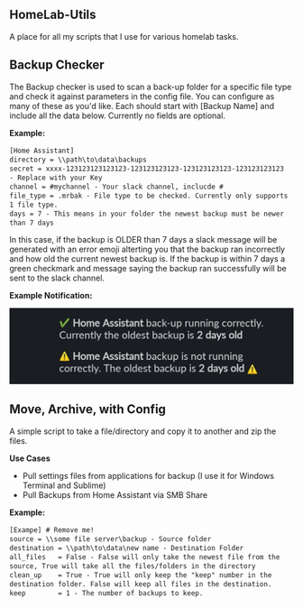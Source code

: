 ## HomeLab-Utils
A place for all my scripts that I use for various homelab tasks.

## Backup Checker
The Backup checker is used to scan a back-up folder for a specific file type and check it against parameters in the config file. You can configure as many of these as you'd like. Each should start with [Backup Name] and include all the data below. Currently no fields are optional.

**Example:**
```
[Home Assistant]
directory = \\path\to\data\backups
secret = xxxx-123123123123123-123123123123-123123123123-123123123123  - Replace with your Key
channel = #mychannel - Your slack channel, inclucde #
file_type = .mrbak - File type to be checked. Currently only supports 1 file type.
days = 7 - This means in your folder the newest backup must be newer than 7 days
```

In this case, if the backup is OLDER than 7 days a slack message will be generated with an error emoji alterting you that the backup ran incorrectly and how old the current newest backup is. If the backup is within 7 days a green checkmark and message saying the backup ran successfully will be sent to the slack channel. 

**Example Notification:**

![Slack Notification](https://raw.githubusercontent.com/hay-kot/HomeLab-Utils/master/Backup%20Checker/Slack%20Notification%20Example.jpg)

## Move, Archive, with Config
A simple script to take a file/directory and copy it to another and zip the files.

**Use Cases**
- Pull settings files from applications for backup (I use it for Windows Terminal and Sublime)
- Pull Backups from Home Assistant via SMB Share

**Example:**
```
[Exampe] # Remove me!
source = \\some file server\backup - Source folder 
destination = \\path\to\data\new name - Destination Folder
all_files   = False - False will only take the newest file from the source, True will take all the files/folders in the directory
clean_up    = True - True will only keep the "keep" number in the destination folder. False will keep all files in the destination.
keep        = 1 - The number of backups to keep. 
```


